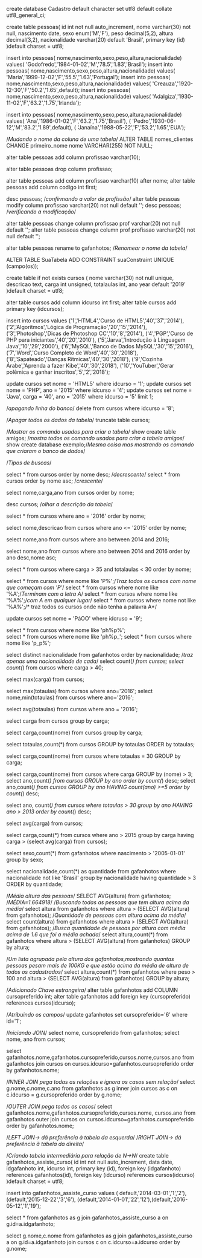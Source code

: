 

create database Cadastro
	default character set utf8
	default collate utf8_general_ci;


create table pessoas(
id int not null auto_increment,
nome varchar(30) not null,
nascimento date,
sexo enum('M','F'),
peso decimal(5,2),
altura decimal(3,2),
nacionalidade varchar(20) default 'Brasil',
primary key (id)
)default charset = utf8;



insert into pessoas(
nome,nascimento,sexo,peso,altura,nacionalidade)
values(
'Godofredo','1984-01-02','M','78.5','1.83','Brasil');
insert into pessoas(
nome,nascimento,sexo,peso,altura,nacionalidade)
values(
'Maria','1999-12-02','F','55.5','1.63','Portugal');
insert into pessoas(
nome,nascimento,sexo,peso,altura,nacionalidade)
values(
'Creauza','1920-12-30','F','50.2','1.65',default);
insert into pessoas(
nome,nascimento,sexo,peso,altura,nacionalidade)
values(
'Adalgiza','1930-11-02','F','63.2','1.75','Irlanda');

insert into pessoas(
nome,nascimento,sexo,peso,altura,nacionalidade)
values(
'Ana','1986-01-02','F','63.2','1.75','Brasil'),
(
'Pedro','1930-06-12','M','83.2','1.89',default),
(
'Janaína','1988-05-22','F','53.2','1.65','EUA');

/*Mudando o nome da coluna de uma tabela*/
ALTER TABLE nomes_clientes 
    CHANGE primeiro_nome nome VARCHAR(255) NOT NULL;

alter table pessoas add column profissao varchar(10);

alter table pessoas drop column profissao;

alter table pessoas add column profissao varchar(10) after nome;
alter table pessoas add column codigo int first;

desc pessoas; /*confirmando a valor de profissão*/
alter table pessoas modify column profissao varchar(20) not null default '';
desc pessoas; /*verificando a modificação*/

alter table pessoas change column profissao prof varchar(20) not null default '';
alter table pessoas change column prof profissao varchar(20) not null default '';


alter table pessoas rename to gafanhotos; /*Renomear o nome da tabela*/

ALTER TABLE SuaTabela
ADD CONSTRAINT suaConstraint UNIQUE (campo(os));

create table if not exists cursos (
nome varchar(30) not null unique,
descricao text,
carga int unsigned,
totalaulas int,
ano year default '2019'
)default charset = utf8;

alter table cursos add column idcurso int first;
alter table cursos add primary key (idcursos);

insert into cursos values
('1','HTML4','Curso de HTML5','40','37','2014'),
('2','Algoritmos','Lógica de Programação','20','15','2014'),
('3','Photoshop','Dicas de Photoshop CC','10','8','2014'),
('4','PGP','Curso de PHP para iniciantes','40','20','2010'),
('5','Jarva','Introdução à Linguagem Java','10','29','2000'),
('6','MySQL','Banco de Dados MySQL','30','15','2016'),
('7','Word','Curso Completo de Word','40','30','2018'),
('8','Sapateado','Danças Rítmicas','40','30','2018'),
('9','Cozinha Árabe','Aprenda a fazer Kibe','40','30','2018'),
('10','YouTuber','Gerar polêmica e ganhar inscritos','5','2','2018');


update cursos set nome = 'HTML5' where idcurso = '1';
update cursos set nome = 'PHP', ano = '2015' where idcurso = '4'; 
update cursos set nome = 'Java', carga = '40', ano = '2015' where idcurso = '5' limit 1;

/*apagando linha do banco*/
delete from cursos where idcurso = '8';

/*Apagar todos os dados da tabela*/
truncate table cursos;


/*Mostrar os comando usados para criar a tabela*/
show create table amigos; /*mostra todos os comando usados para criar a tabela amigos*/
show create database exemplo;/*Mesma coisa mas mostrando os comando que criaram o banco de dados*/

/*Tipos de buscas*/

select * from cursos order by nome desc; /*decrescente*/
select * from cursos order by nome asc; /*crescente*/

select nome,carga,ano from cursos order by nome;

desc cursos; /*olhar a descrição da tabela*/

select * from cursos where ano = '2016' order by nome;

select nome,descricao from cursos where ano <= '2015' order by nome;

select nome,ano from cursos where ano between 2014 and 2016;

select nome,ano from cursos where ano between 2014 and 2016 order by ano desc,nome asc;

select * from cursos where carga > 35 and totalaulas < 30 order by nome;


select * from cursos where nome like 'P%';/*Traz todos os cursos com nome que começam com 'P'*/
select * from cursos where nome like '%A';/*Terminam com a letra A*/
select * from cursos where nome like '%A%';/*com A em qualquer lugar*/
select * from cursos where nome not like '%A%';/* traz todos os cursos onde não tenha a palavra A*/

update cursos set nome = 'PáOO' where idcruso = '9';

select * from cursos where nome like 'ph%p%';	
select * from cursos where nome like 'ph%p_';
select * from cursos where nome like 'p_p%';

select distinct nacionalidade from gafanhotos order by nacionalidade; /*traz apenas uma nacionalidade de cada*/
select count(*) from cursos;
select count(*) from cursos where carga > 40;

select max(carga) from cursos;


select max(totaulas) from cursos where ano='2016';
select nome,min(totaulas) from cursos where ano='2016';

select avg(totaulas) from cursos where ano = '2016';

select carga from cursos group by carga;

select carga,count(nome) from cursos group by carga;

select totaulas,count(*) from cursos GROUP by totaulas ORDER by totaulas;

select carga,count(nome) from cursos where totaulas = 30 GROUP by carga;

select carga,count(nome) from cursos where carga GROUP by (nome) > 3;
select ano,count(*) from cursos GROUP by ano order by count(*) desc;
select ano,count(*) from cursos GROUP by ano HAVING count(ano) >=5 order by count(*) desc;

select ano, count(*) from cursos where totaulas > 30 group by ano HAVING ano > 2013 order by count(*) desc;

select avg(carga) from cursos;

select carga,count(*) from cursos where ano > 2015 group by carga having carga > (select avg(carga) from cursos);

select sexo,count(*) from gafanhotos where nascimento > '2005-01-01' group by sexo;

select nacionalidade,count(*) as quantidade from gafanhotos where nacionalidade not like 'Brasil' group by nacionalidade having quantidade > 3 ORDER by quantidade;

/*Média altura das pessoas*/
SELECT AVG(altura) from gafanhotos; /*MÉDIA=1.664918*/
/*Buscando todas as pessoas que tem altura acima da média*/
select altura from gafanhotos where altura > (SELECT AVG(altura) from gafanhotos);
/*Quantidade de pessoas com altura acima da média*/
select count(altura) from gafanhotos where altura > (SELECT AVG(altura) from gafanhotos);
/*Busca quantidade de pessoas por altura com média acima de 1.6 que foi a média achada*/
select altura,count(*) from gafanhotos where altura > (SELECT AVG(altura) from gafanhotos) GROUP by altura;

/*Um lista agrupada pela altura dos gafanhotos,mostrando quantas pessoas pesam mais de 100KG
e que estão acima da média de altura de todos os cadastrados*/
select altura,count(*) from gafanhotos where peso > 100 and altura > (SELECT AVG(altura) from gafanhotos) GROUP by altura;


/*Adicionado Chave estrangeira*/
alter table gafanhotos add COLUMN cursopreferido int;
alter table gafanhotos add foreign key (cursopreferido) references cursos(idcurso);

/*Atribuindo os campos*/
update gafanhotos set cursopreferido='6' where id='1';

/*Iniciando JOIN*/
select nome, cursopreferido from gafanhotos;
select nome, ano from cursos;

select gafanhotos.nome,gafanhotos.cursopreferido,cursos.nome,cursos.ano 
from gafanhotos join cursos on cursos.idcurso=gafanhotos.cursopreferido 
order by gafanhotos.nome;

/*INNER JOIN pega todas as relações e ignora os casos sem relação*/
select g.nome,c.nome,c.ano from gafanhotos as g inner join cursos as c
on c.idcurso = g.cursopreferido order by g.nome;

/*OUTER JOIN pega todos os casos*/
select gafanhotos.nome,gafanhotos.cursopreferido,cursos.nome,
cursos.ano from gafanhotos outer join cursos on cursos.idcurso=gafanhotos.cursopreferido
order by gafanhotos.nome;

/*LEFT JOIN-> dá preferência à tabela da esquerda*/
/*RIGHT JOIN-> dá preferência à tabela da direita*/


/*Criando tabela intermediária para relação de N->N*/
create table gafanhotos_assiste_curso(
id int not null auto_increment,
data date,
idgafanhoto int,
idcurso int,
primary key (id),
foreign key (idgafanhoto) references gafanhotos(id),
foreign key (idcurso) references cursos(idcurso)
)default charset = utf8;

insert into gafanhotos_assiste_curso values (
default,'2014-03-01','1','2'),(default,'2015-12-22','3','6'),
(default,'2014-01-01','22','12'),(default,'2016-05-12','1','19');

select * from gafanhotos as g join gafanhotos_assiste_curso a
on g.id=a.idgafanhoto;

select g.nome,c.nome from gafanhotos as g join gafanhotos_assiste_curso a
on g.id=a.idgafanhoto join cursos c on c.idcurso=a.idcurso
order by g.nome;
